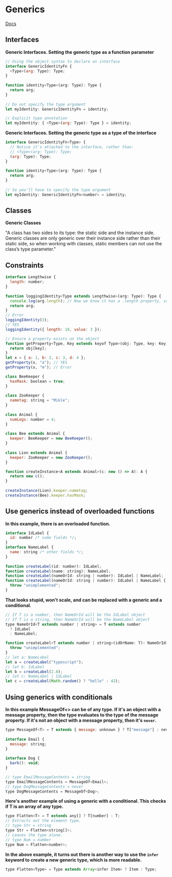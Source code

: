 # Generics

[Docs](https://www.typescriptlang.org/docs/handbook/2/generics.html)

## Interfaces 

__Generic Interfaces. Setting the generic type as a function parameter__

```js
// Using the object syntax to declare an interface
interface GenericIdentityFn {
  <Type>(arg: Type): Type;
}
 
function identity<Type>(arg: Type): Type {
  return arg;
}
 
// Do not specify the type argument
let myIdentity: GenericIdentityFn = identity;

// Explicit type annotation
let myIdentity: { <Type>(arg: Type): Type } = identity;
```

__Generic Interfaces. Setting the generic type as a type of the interface__

```js
interface GenericIdentityFn<Type> {
  // Notice it's attached to the interface, rather than:
  // <Type>(arg: Type): Type;
  (arg: Type): Type;
}
 
function identity<Type>(arg: Type): Type {
  return arg;
}
 
// So you'll have to specify the type argument
let myIdentity: GenericIdentityFn<number> = identity;
```

## Classes

__Generic Classes__

"A class has two sides to its type: the static side and the instance side. Generic classes are only generic over their instance side rather than their static side, so when working with classes, static members can not use the class’s type parameter."

## Constraints

```js
interface Lengthwise {
  length: number;
}
 
function loggingIdentity<Type extends Lengthwise>(arg: Type): Type {
  console.log(arg.length); // Now we know it has a .length property, so no more error
  return arg;
}
// Error
loggingIdentity(3);
// YES
loggingIdentity({ length: 10, value: 3 });
```

```js
// Ensure a property exists on the object
function getProperty<Type, Key extends keyof Type>(obj: Type, key: Key) {
  return obj[key];
}
let x = { a: 1, b: 2, c: 3, d: 4 };
getProperty(x, "a"); // YES
getProperty(x, "m"); // Error
```

```js
class BeeKeeper {
  hasMask: boolean = true;
}
 
class ZooKeeper {
  nametag: string = "Mikle";
}
 
class Animal {
  numLegs: number = 4;
}
 
class Bee extends Animal {
  keeper: BeeKeeper = new BeeKeeper();
}
 
class Lion extends Animal {
  keeper: ZooKeeper = new ZooKeeper();
}

function createInstance<A extends Animal>(c: new () => A): A {
  return new c();
}
 
createInstance(Lion).keeper.nametag;
createInstance(Bee).keeper.hasMask;
```

## Use generics instead of overloaded functions

__In this example, there is an overloaded function.__

```js
interface IdLabel {
  id: number /* some fields */;
}
interface NameLabel {
  name: string /* other fields */;
}
 
function createLabel(id: number): IdLabel;
function createLabel(name: string): NameLabel;
function createLabel(nameOrId: string | number): IdLabel | NameLabel;
function createLabel(nameOrId: string | number): IdLabel | NameLabel {
  throw "unimplemented";
}
```

__That looks stupid, won't scale, and can be replaced with a generic and a conditional.__

```js
// If T is a number, then NameOrId will be the IdLabel object
// If T is a string, then NameOrId will be the NameLabel object
type NameOrId<T extends number | string> = T extends number
  ? IdLabel
  : NameLabel;

function createLabel<T extends number | string>(idOrName: T): NameOrId<T> {
  throw "unimplemented";
}
// let a: NameLabel
let a = createLabel("typescript");
// let b: IdLabel
let b = createLabel(2.8);
// let c: NameLabel | IdLabel
let c = createLabel(Math.random() ? "hello" : 42);
```

## Using generics with conditionals

__In this example MessageOf<> can be of any type. If it's an object with a message property, then the type evaluates to the type of the message property. If it's not an object with a message property, then it's `never`.__

```js
type MessageOf<T> = T extends { message: unknown } ? T["message"] : never;
 
interface Email {
  message: string;
}
 
interface Dog {
  bark(): void;
}

// type EmailMessageContents = string
type EmailMessageContents = MessageOf<Email>;
// type DogMessageContents = never
type DogMessageContents = MessageOf<Dog>;
```

__Here's another example of using a generic with a conditional. This checks if T is an array of any type.__

```js
type Flatten<T> = T extends any[] ? T[number] : T;
// Extracts out the element type.
// type Str = string 
type Str = Flatten<string[]>;
// Leaves the type alone.
// type Num = number
type Num = Flatten<number>;
```

__In the above example, it turns out there is another way to use the `infer` keyword to create a new generic type, which is more readable.__

```js
type Flatten<Type> = Type extends Array<infer Item> ? Item : Type;
```